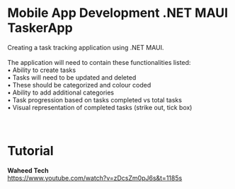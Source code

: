 # Mobile App Development .NET MAUI TaskerApp

Creating a task tracking application using .NET MAUI.<br>
<br>
The application will need to contain these functionalities listed:<br>
• Ability to create tasks<br>
• Tasks will need to be updated and deleted<br>
• These should be categorized and colour coded<br>
• Ability to add additional categories<br>
• Task progression based on tasks completed vs total tasks<br>
• Visual representation of completed tasks (strike out, tick box)<br>
<br><br>
# Tutorial
<strong>Waheed Tech</strong>
<br>
https://www.youtube.com/watch?v=zDcsZm0pJ6s&t=1185s
